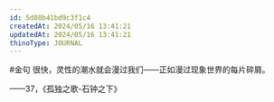 ```yaml
---
id: 5d08b41bd9c3f1c4
createdAt: 2024/05/16 13:41:21
updatedAt: 2024/05/16 13:41:21
thinoType: JOURNAL
---
```

#金句 很快，灵性的潮水就会漫过我们——正如漫过现象世界的每片碎屑。

——37，《孤独之歌-石钟之下》